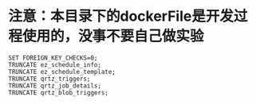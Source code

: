 # 注意：本目录下的dockerFile是开发过程使用的，没事不要自己做实验
```shell script
SET FOREIGN_KEY_CHECKS=0;
TRUNCATE ez_schedule_info;
TRUNCATE ez_schedule_template;
TRUNCATE qrtz_triggers;
TRUNCATE qrtz_job_details;
TRUNCATE qrtz_blob_triggers;
```